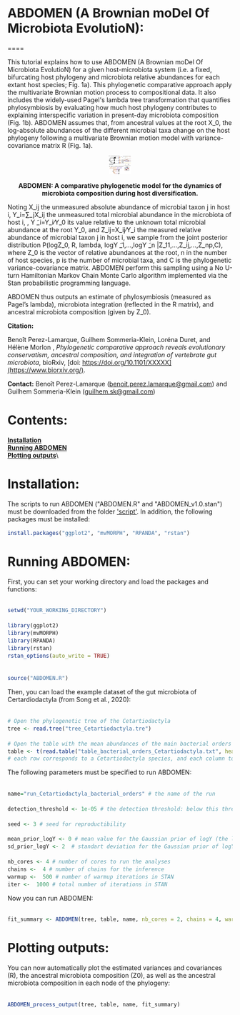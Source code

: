 # ABDOMEN (A Brownian moDel Of Microbiota EvolutioN):

====




This tutorial explains how to use ABDOMEN (A Brownian moDel Of Microbiota EvolutioN) for a given host-microbiota system (i.e. a fixed, bifurcating host phylogeny and microbiota relative abundances for each extant host species; Fig. 1a). This phylogenetic comparative approach apply the multivariate Brownian motion process to compositional data. It also includes the widely-used Pagel's lambda tree transformation that quantifies phylosymbiosis by evaluating how much host phylogeny contributes to explaining interspecific variation in present-day microbiota composition (Fig. 1b). ABDOMEN assumes that, from ancestral values at the root X_0, the log-absolute abundances of the different microbial taxa change on the host phylogeny following a multivariate Brownian motion model with variance-covariance matrix R (Fig. 1a). 

<p align="center">
    <img src="https://github.com/BPerezLamarque/ABDOMEN/blob/master/example/ABDOMEN.png" width="50">
</p>

<p align="center">
    <b>ABDOMEN: A comparative phylogenetic model for the dynamics of microbiota composition during host diversification.</b>
</p>


Noting X_ij the unmeasured absolute abundance of microbial taxon j in host i, Y_i=∑_jX_ij  the unmeasured total microbial abundance in the microbiota of host i, , Y ̃_i=Y_i⁄Y_0  its value relative to the unknown total microbial abundance at the root Y_0,  and Z_ij=X_ij⁄Y_i  the measured relative abundance of microbial taxon j in host i, we sample from the joint posterior distribution P(log⁡Z_0, R, lambda, log⁡Y ̃_1,...,log⁡Y ̃_n |Z_11,…,Z_ij,…,Z_np,C), where Z_0 is the vector of relative abundances at the root, n in the number of host species, p is the number of microbial taxa, and C is the phylogenetic variance-covariance matrix. ABDOMEN perform this sampling using a No U-turn Hamiltonian Markov Chain Monte Carlo algorithm implemented via the Stan probabilistic programming language. 

ABDOMEN thus outputs  an estimate of phylosymbiosis (measured as Pagel’s lambda), microbiota integration (reflected in the R matrix), and ancestral microbiota composition (given by Z_0). 



**Citation:** 


Benoît Perez-Lamarque, Guilhem Sommeria-Klein, Loréna Duret, and Hélène Morlon
,
*Phylogenetic comparative approach reveals evolutionary conservatism, ancestral composition, and integration of vertebrate gut microbiota*, bioRxiv, [doi: https://doi.org/10.1101/XXXXX](https://www.biorxiv.org/).


**Contact:** Benoît Perez-Lamarque (benoit.perez.lamarque@gmail.com) and Guilhem Sommeria-Klein (guilhem.sk@gmail.com)




# Contents:
**[Installation](#installation)**\
**[Running ABDOMEN](#running-abdomen)**\
**[Plotting outputs](#plotting-outputs)**\


# Installation:


The scripts to run ABDOMEN ("ABDOMEN.R" and "ABDOMEN_v1.0.stan") must be downloaded from the folder ['script'](github/XXX). 
In addition, the following packages must be installed:

```r
install.packages("ggplot2", "mvMORPH", "RPANDA", "rstan")

```



# Running ABDOMEN:



First, you can set your working directory and load the packages and functions:

```r

setwd("YOUR_WORKING_DIRECTORY")

library(ggplot2)
library(mvMORPH)
library(RPANDA)
library(rstan)
rstan_options(auto_write = TRUE)


source("ABDOMEN.R")

```

Then, you can load the example dataset of the gut microbiota of Certardiodactyla (from Song et al., 2020): 

```r

# Open the phylogenetic tree of the Cetartiodactyla
tree <- read.tree("tree_Cetartiodactyla.tre")

# Open the table with the mean abundances of the main bacterial orders in the gut microbiota of each Cetartiodactyla species
table <- t(read.table("table_bacterial_orders_Cetartiodactyla.txt", header=TRUE, sep="\t"))
# each row corresponds to a Cetartiodactyla species, and each column to a bacterial order

```


The following parameters must be specified to run ABDOMEN:

```r

name="run_Cetartiodactyla_bacterial_orders" # the name of the run

detection_threshold <- 1e-05 # the detection threshold: below this threshold, we assume that we cannot detect a given microbial taxa. Then, all relative abundances below this threshold are set to this threshold. 

seed <- 3 # seed for reproductibility

mean_prior_logY <- 0 # mean value for the Gaussian prior of logY (the latent variable that correspond to the total microbial abundances, relative to the ancestral ones)
sd_prior_logY <- 2  # standart deviation for the Gaussian prior of logY (the latent variable that correspond to the total microbial abundances, relative to the ancestral ones)

nb_cores <- 4 # number of cores to run the analyses
chains <-  4 # number of chains for the inference
warmup <-  500 # number of warmup iterations in STAN
iter <-  1000 # total number of iterations in STAN

```

Now you can run ABDOMEN: 

```r

fit_summary <- ABDOMEN(tree, table, name, nb_cores = 2, chains = 4, warmup = 1000, iter = 2000)

```

# Plotting outputs:

You can now automatically plot the estimated variances and covariances (R), the ancestral microbiota composition (Z0), as well as the ancestral microbiota composition in each node of the phylogeny:

```r

ABDOMEN_process_output(tree, table, name, fit_summary)

```
